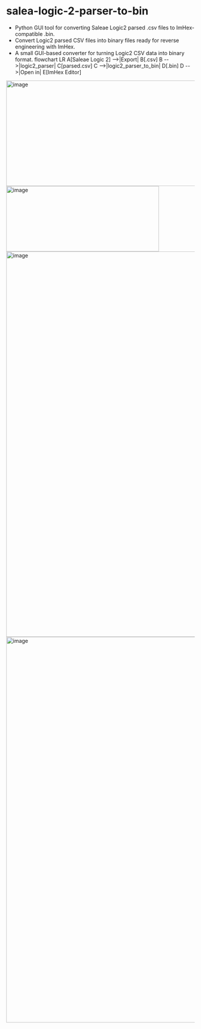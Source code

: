 # salea-logic-2-parser-to-bin
* Python GUI tool for converting Saleae Logic2 parsed .csv files to ImHex-compatible .bin. 
* Convert Logic2 parsed CSV files into binary files ready for reverse engineering with ImHex. 
* A small GUI-based converter for turning Logic2 CSV data into binary format.
flowchart LR
    A[Saleae Logic 2] -->|Export| B[.csv]
    B -->|logic2_parser| C[parsed.csv]
    C -->|logic2_parser_to_bin| D[.bin]
    D -->|Open in| E[ImHex Editor]

<img width="649" height="282" alt="image" src="https://github.com/user-attachments/assets/9267673d-226a-4b08-9cfc-d8d4b073cf55" />
<img width="408" height="175" alt="image" src="https://github.com/user-attachments/assets/5a80d9d1-9508-4288-be5d-3415c74bdc92" />
<img width="1916" height="1030" alt="image" src="https://github.com/user-attachments/assets/3f3e581d-c633-4625-9be5-78a40e297e5d" />
<img width="1917" height="1031" alt="image" src="https://github.com/user-attachments/assets/187c446f-d451-49bc-941b-bce3c2b1be81" />
